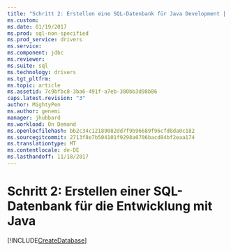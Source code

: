 ```yaml
---
title: "Schritt 2: Erstellen eine SQL-Datenbank für Java Development | Microsoft Docs"
ms.custom: 
ms.date: 01/19/2017
ms.prod: sql-non-specified
ms.prod_service: drivers
ms.service: 
ms.component: jdbc
ms.reviewer: 
ms.suite: sql
ms.technology: drivers
ms.tgt_pltfrm: 
ms.topic: article
ms.assetid: 7c9bfbc8-3ba6-491f-a7eb-380bb3d98b86
caps.latest.revision: "3"
author: MightyPen
ms.author: genemi
manager: jhubbard
ms.workload: On Demand
ms.openlocfilehash: bb2c34c12189082dd7f9b96689f96cfd8da0c182
ms.sourcegitcommit: 2713f8e7b504101f9298a0706bacd84bf2eaa174
ms.translationtype: MT
ms.contentlocale: de-DE
ms.lasthandoff: 11/18/2017
---
```

# <a name="step-2-create-a-sql-database-for-java-development"></a>Schritt 2: Erstellen einer SQL-Datenbank für die Entwicklung mit Java
[!INCLUDE[CreateDatabase](../../includes/createdatabase.md)]
